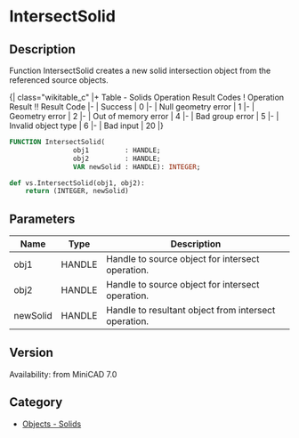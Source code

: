 # IntersectSolid

## Description
Function IntersectSolid creates a new solid intersection object from the referenced source objects.

{| class="wikitable_c"
|+ Table - Solids Operation Result Codes
! Operation Result !! Result Code
|-
| Success
| 0
|-
| Null geometry error
| 1
|-
| Geometry error
| 2
|-
| Out of memory error
| 4
|-
| Bad group error
| 5
|-
| Invalid object type
| 6
|-
| Bad input
| 20
|}

```pascal
FUNCTION IntersectSolid(
				obj1         : HANDLE;
				obj2         : HANDLE;
				VAR newSolid : HANDLE): INTEGER;
```

```python
def vs.IntersectSolid(obj1, obj2):
    return (INTEGER, newSolid)
```

## Parameters
|Name|Type|Description|
|---|---|---|
|obj1|HANDLE|Handle to source object for intersect operation.|
|obj2|HANDLE|Handle to source object for intersect operation.|
|newSolid|HANDLE|Handle to resultant object from intersect operation.|

## Version
Availability: from MiniCAD 7.0

## Category
* [Objects - Solids](../Categories/Objects%20-%20Solids.md)
